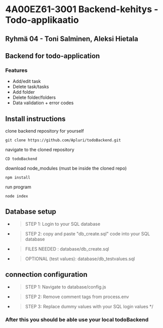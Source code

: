 # 4A00EZ61-3001 Backend-kehitys - Todo-applikaatio

## Ryhmä 04 - Toni Salminen, Aleksi Hietala

## Backend for todo-application

### Features

- Add/edit task
- Delete task/tasks
- Add folder
- Delete folder/folders
- Data validation + error codes

## Install instructions

clone backend repository for yourself

```
git clone https://github.com/Apluri/todoBackend.git
```

navigate to the cloned repository

```
CD todoBackend
```

download node_modules (must be inside the cloned repo)

```
npm install
```

run program

```
node index
```

## Database setup

- > STEP 1: Login to your SQL database
- > STEP 2: copy and paste "db_create.sql" code into your SQL database
- > FILES NEEDED : database/db_create.sql
- > OPTIONAL (test values): database/db_testvalues.sql

## connection configuration

- > STEP 1: Navigate to database/config.js
- > STEP 2: Remove comment tags from process.env
- > STEP 3: Replace dummy values with your SQL login values
  > \*/

### After this you should be able use your local todoBackend
